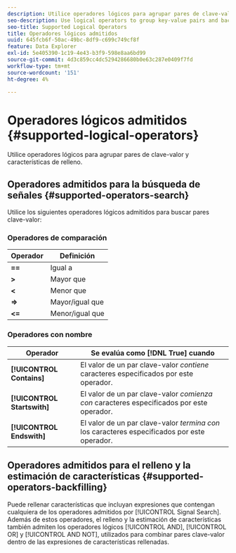 ```yaml
---
description: Utilice operadores lógicos para agrupar pares de clave-valor y características de relleno.
seo-description: Use logical operators to group key-value pairs and backfill traits.
seo-title: Supported Logical Operators
title: Operadores lógicos admitidos
uuid: 645fcb6f-50ac-49bc-8df9-c699c749cf8f
feature: Data Explorer
exl-id: 5e405390-1c19-4e43-b3f9-598e8aa6bd99
source-git-commit: 4d3c859cc4dc5294286680b0e63c287e0409f7fd
workflow-type: tm+mt
source-wordcount: '151'
ht-degree: 4%

---
```


# Operadores lógicos admitidos {#supported-logical-operators}

Utilice operadores lógicos para agrupar pares de clave-valor y características de relleno.

## Operadores admitidos para la búsqueda de señales {#supported-operators-search}

Utilice los siguientes operadores lógicos admitidos para buscar pares clave-valor:

### Operadores de comparación

| Operador | Definición |
|---|---|
| **==** | Igual a |
| **>** | Mayor que |
| **&lt;** | Menor que |
| **=>** | Mayor/igual que |
| **&lt;=** | Menor/igual que |

### Operadores con nombre

| Operador | Se evalúa como [!DNL True] cuando |
|---|---|
| **[!UICONTROL Contains]** | El valor de un par clave-valor *contiene* caracteres especificados por este operador. |
| **[!UICONTROL Startswith]** | El valor de un par clave-valor *comienza con* caracteres especificados por este operador. |
| **[!UICONTROL Endswith]** | El valor de un par clave-valor *termina con* los caracteres especificados por este operador. |

## Operadores admitidos para el relleno y la estimación de características {#supported-operators-backfilling}

Puede rellenar características que incluyan expresiones que contengan cualquiera de los operadores admitidos por [!UICONTROL Signal Search]. Además de estos operadores, el relleno y la estimación de características también admiten los operadores lógicos [!UICONTROL AND], [!UICONTROL OR] y [!UICONTROL AND NOT], utilizados para combinar pares clave-valor dentro de las expresiones de características rellenadas.
